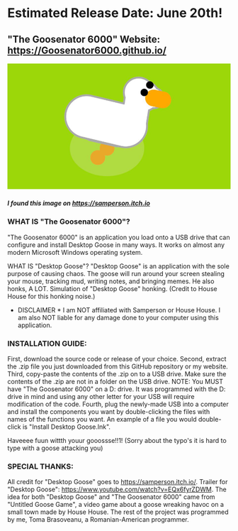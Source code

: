 # Estimated Release Date: June 20th!

## "The Goosenator 6000" Website: https://Goosenator6000.github.io/

![Desktop Goose](desktop-goose.png)
##### I found this image on https://samperson.itch.io



### WHAT IS "The Goosenator 6000"?

"The Goosenator 6000" is an application you load onto a USB drive that can configure and install Desktop Goose in many ways. It works on almost any modern Microsoft Windows operating system.


WHAT IS "Desktop Goose"?
"Desktop Goose" is an application with the sole purpose of causing chaos. The goose will run around your screen stealing your mouse, tracking mud, writing notes, and bringing memes. He also honks, A LOT. Simulation of "Desktop Goose" honking. (Credit to House House for this honking noise.)


* DISCLAIMER * I am NOT affiliated with Samperson or House House. I am also NOT liable for any damage done to your computer using this application.



### INSTALLATION GUIDE: 

First, download the source code or release of your choice.
Second, extract the .zip file you just downloaded from this GitHub repository or my website.
Third, copy-paste the contents of the .zip on to a USB drive. Make sure the contents of the .zip are not in a folder on the USB drive.
NOTE: You MUST have "The Goosenator 6000" on a D: drive. It was programmed with the D: drive in mind and using any other letter for your USB will require modification of the code. Fourth, plug the newly-made USB into a computer and install the components you want by double-clicking the files with names of the functions you want. An example of a file you would double-click is "Install Desktop Goose.lnk".

Haveeee fuun wittth youur gooossse!!1! (Sorry about the typo's it is hard to type with a goose attacking you)

### SPECIAL THANKS:

All credit for "Desktop Goose" goes to https://samperson.itch.io/. Trailer for "Desktop Goose": https://www.youtube.com/watch?v=EQx6fyrZDWM. The idea for both "Desktop Goose" and "The Goosenator 6000" came from "Untitled Goose Game", a video game about a goose wreaking havoc on a small town made by House House. The rest of the project was programmed by me, Toma Brasoveanu, a Romanian-American programmer.
